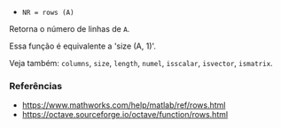 * `NR = rows (A)`

Retorna o número de linhas de `A`.

Essa função é equivalente a 'size (A, 1)'.

Veja também: `columns`, `size`, `length`, `numel`, `isscalar`, `isvector`, `ismatrix`.

### Referências

* https://www.mathworks.com/help/matlab/ref/rows.html
* https://octave.sourceforge.io/octave/function/rows.html
